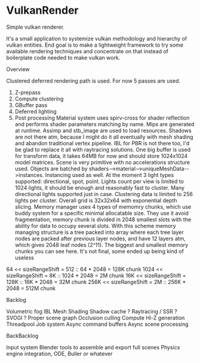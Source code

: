 # VulkanRender
Simple vulkan renderer.

It's a small application to systemize vulkan methodology and hierarchy of vulkan entities.
End goal is to make a lightweight framework to try some available rendering techniques
and concentrate on that instead of boilerplate code needed to make vulkan work.

Overview

Clustered deferred rendering path is used. For now 5 passes are used.
  1. Z-prepass
  2. Compute clustering
  3. GBuffer pass
  4. Deferred lighting
  5. Post processing
Material system uses spirv-cross for shader reflection and performs shader parameters matching by name.
Mips are generated at runtime. Assimp and stb_image are used to load resources. Shadows are not there atm,
because I might do it all eventually with mesh shading and abandon traditional vertex pipeline. IBL for PBR
is not there too, I'd be glad to replace it all with raytracing solutions. One big buffer is used for
transform data, it takes 64MB for now and should store 1024x1024 model matrices. Scene is very primitive 
with no accelerations structure used. Objects are batched by shaders-->material-->uniqueMeshData-->instances.
Instancing used as well. At the moment 3 light types supported: directional, spot, point. Lights count per
view is limited to 1024 lights, it should be enough and reasonably fast to cluster. Many directional lights 
supported just in case. Clustering data is limited to 256 lights per cluster. Overall grid is 32x32x64 with
exponential depth slicing. Memory manager uses 4 types of memomry chunks, which use buddy system for a specific
minimal allocatable size. They use it avoid fragmentation, memory chunk is divided in 2048 smallest slots
with the ability for data to occupy several slots. With this scheme memory managing structure is a tree packed
into array where each tree layer nodes are packed after previous layer nodes, and have 12 layers atm, which gives
2048 leaf nodes (2^11). The biggest and smallest memory chunks you can see here. It's not final, some ended up
being kind of useless

64 << sizeRangeShift = 512          :: 64 * 2048     = 128K chunk
1024 << sizeRangeShift = 8K         :: 1024 * 2048   = 2M chunk
16K << sizeRangeShift = 128K        :: 16K * 2048    = 32M chunk
256K << sizeRangeShift = 2M         :: 256K * 2048   = 512M chunk

Backlog

  Volumetric fog
  IBL
  Mesh Shading
  Shadow cache ?
  Raytracing / SSR ?
  SVOGI ?
  Proper scene graph
  Occlusion culling
  Compute Hi-Z generation
  Threadpool
  Job system
  Async command buffers
  Async scene processing

BackBacklog

  Input system
  Blender tools to assemble and export full scenes
  Physics engine integration, ODE, Buller or whatever
